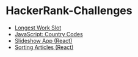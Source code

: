 # HackerRank-Challenges

- [Longest Work Slot](https://github.com/DianaCCM/HackerRank-Challenges/tree/master/LongestWorkSlot)
- [JavaScript: Country Codes](https://github.com/DianaCCM/HackerRank-Challenges/tree/master/CountryCodes)
- [Slideshow App (React)](https://github.com/DianaCCM/HackerRank-Challenges/tree/master/React-Slideshow)
- [Sorting Articles (React)](https://github.com/DianaCCM/HackerRank-Challenges/tree/master/React-SortingArticles)
